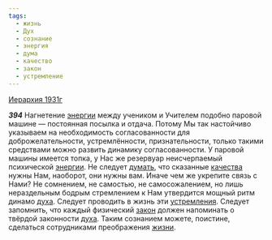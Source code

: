 ```yaml
---
tags:
  - жизнь
  - Дух
  - сознание
  - энергия
  - дума
  - качество
  - закон
  - устремление
---
```


[Иерархия 1931г](https://127.0.0.1:4002/agni/1931)

___394___
Нагнетение [энергии](../../../tags/#энергия) между учеником и Учителем подобно паровой машине — постоянная посылка и отдача. Потому Мы так настойчиво указываем на необходимость согласованности для доброжелательности, устремлённости, признательности, только такими средствами можно развить динамику согласованности. У паровой машины имеется топка, у Нас же резервуар неисчерпаемый психической [энергии](../../../tags/#энергия). Не следует [думать](../../../tags/#дума), что сказанные [качества](../../../tags/#качество) нужны Нам, наоборот, они нужны вам. Иначе чем же укрепите связь с Нами? Не сомнением, не самостью, не самосожалением, но лишь нераздельным бодрым стремлением к Нам утвердится мощный ритм динамо [духа](../../../tags/#Дух). Следует проводить в жизнь эти [устремления](../../../tags/#устремление). Следует запомнить, что каждый физический [закон](../../../tags/#закон) должен напоминать о твёрдой законности [духа](../../../tags/#Дух). Таким сознанием можете, поистине, сделаться сотрудниками преображения [жизни](../../../tags/#жизнь).   

